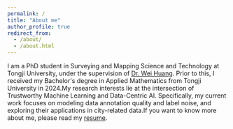 ```yaml
---
permalink: /
title: "About me"
author_profile: true
redirect_from: 
  - /about/
  - /about.html
---
```


I am a PhD student in Surveying and Mapping Science and Technology at Tongji University, under the supervision of [Dr. Wei Huang](https://huangweibuct.github.io/weihuang.github.io/). Prior to this, I received my Bachelor's degree in Applied Mathematics from Tongji University in 2024.My research interests lie at the intersection of Trustworthy Machine Learning and Data-Centric AI. Specifically, my current work focuses on modeling data annotation quality and label noise, and exploring their applications in city-related data.If you want to know more about me, please read my [resume](https://hengxu-tongji.github.io/files/resume.pdf).
